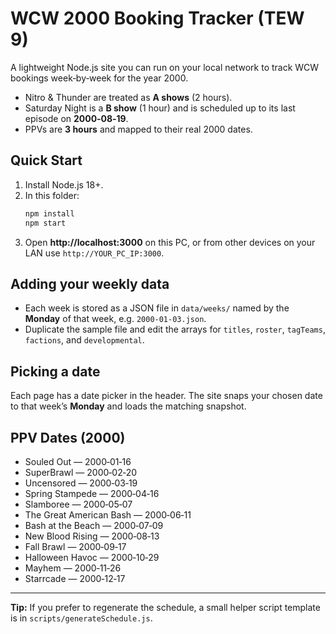 
# WCW 2000 Booking Tracker (TEW 9)

A lightweight Node.js site you can run on your local network to track WCW bookings week‑by‑week for the year 2000.

- Nitro & Thunder are treated as **A shows** (2 hours).
- Saturday Night is a **B show** (1 hour) and is scheduled up to its last episode on **2000‑08‑19**.
- PPVs are **3 hours** and mapped to their real 2000 dates.

## Quick Start

1. Install Node.js 18+.
2. In this folder:
   ```bash
   npm install
   npm start
   ```
3. Open **http://localhost:3000** on this PC, or from other devices on your LAN use `http://YOUR_PC_IP:3000`.

## Adding your weekly data

- Each week is stored as a JSON file in `data/weeks/` named by the **Monday** of that week, e.g. `2000-01-03.json`.
- Duplicate the sample file and edit the arrays for `titles`, `roster`, `tagTeams`, `factions`, and `developmental`.

## Picking a date

Each page has a date picker in the header. The site snaps your chosen date to that week’s **Monday** and loads the matching snapshot.

## PPV Dates (2000)
- Souled Out — 2000‑01‑16
- SuperBrawl — 2000‑02‑20
- Uncensored — 2000‑03‑19
- Spring Stampede — 2000‑04‑16
- Slamboree — 2000‑05‑07
- The Great American Bash — 2000‑06‑11
- Bash at the Beach — 2000‑07‑09
- New Blood Rising — 2000‑08‑13
- Fall Brawl — 2000‑09‑17
- Halloween Havoc — 2000‑10‑29
- Mayhem — 2000‑11‑26
- Starrcade — 2000‑12‑17

---

**Tip:** If you prefer to regenerate the schedule, a small helper script template is in `scripts/generateSchedule.js`.
